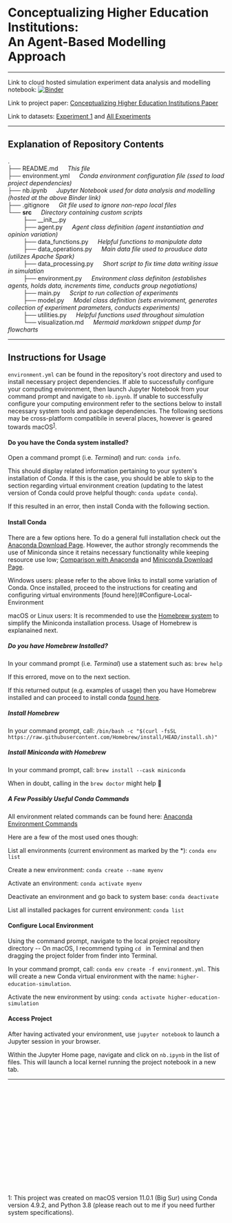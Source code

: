 # Conceptualizing Higher Education Institutions: <br> An Agent-Based Modelling Approach

--- 

Link to cloud hosted simulation experiment data analysis and modelling notebook: [![Binder](https://mybinder.org/badge_logo.svg)](https://mybinder.org/v2/gh/wyattowalsh/higher-education-simulation/HEAD?filepath=nb.ipynb)

Link to project paper: [Conceptualizing Higher Education Institutions Paper](https://github.com/wyattowalsh/higher-education-simulation/blob/master/Conceptualizing_Higher_Education_Institutions__An_Agent_Based_Modelling_Approach.pdf)

Link to datasets: [Experiment 1](https://www.dropbox.com/s/gq8gqxqvrqlssf3/experiment_1.json?dl=0) and  [All Experiments](https://www.dropbox.com/s/gk31rdjnvzusql6/all_data.csv?dl=0)

---

## Explanation of Repository Contents
. <br>
├── README.md     &emsp;                  *This file* <br>
├── environment.yml     &emsp;            *Conda environment configuration file (ssed to load project dependencies)* <br>
├── nb.ipynb                  &emsp;      *Jupyter Notebook used for data analysis and modelling (hosted at the above Binder link)* <br>
├── .gitignore            &emsp;          *Git file used to ignore non-repo local files*  <br>
└── **src**                  &emsp;       *Directory containing custom scripts*     <br>
&emsp;  &emsp;  ├── \_\_init\_\_.py <br>
 &emsp;  &emsp; ├── agent.py        &emsp;            *Agent class definition (agent instantiation and opinion variation)* <br>
 &emsp;  &emsp; ├── data_functions.py     &emsp;      *Helpful functions to manipulate data* <br>
 &emsp;  &emsp; ├── data_operations.py    &emsp;      *Main data file used to prouduce data (utilizes Apache Spark)* <br>
  &emsp; &emsp; ├── data_processing.py    &emsp;      *Short script to fix time data writing issue in simulation* <br>
  &emsp; &emsp; ├── environment.py       &emsp;       *Environment class definiton (establishes agents, holds data, increments time, conducts group negotiations)* <br>
 &emsp;  &emsp; ├── main.py        &emsp;             *Script to run collection of experiments* <br>
  &emsp; &emsp; ├── model.py      &emsp;              *Model class definition (sets enviroment, generates collection of experiment parameters, conducts experiments)* <br>
 &emsp;   &emsp; ├── utilities.py     &emsp;           *Helpful functions used throughout simulation* <br>
   &emsp; &emsp; └── visualization.md     &emsp;      *Mermaid markdown snippet dump for flowcharts* <br>
    
----
## Instructions for Usage

`environment.yml`  can be found in the repository's root directory and used to install necessary project dependencies. If able to successfully configure your computing environment, then launch Jupyter Notebook from your command prompt and navigate to `nb.ipynb`. If unable to successfully configure your computing environment refer to the sections below to install necessary system tools and package dependencies. The following sections may be cross-platform compatibile in several places, however is geared towards macOS<sup>[1](#footnote1)</sup>.

#### Do you have the Conda system installed?

Open a command prompt (i.e. *Terminal*) and run: `conda info`.

This should display related information pertaining to your system's installation of Conda. If this is the case, you should be able to skip to the section regarding virtual environment creation (updating to the latest version of Conda could prove helpful though: `conda update conda`).

If this resulted in an error, then install Conda with the following section. 

#### Install Conda

There are a few options here. To do a general full installation check out the [Anaconda Download Page](https://docs.conda.io/projects/conda/en/latest/user-guide/install/). However, the author strongly recommends the use of Miniconda since it retains necessary functionality while keeping resource use low; [Comparison with Anaconda](https://docs.conda.io/projects/conda/en/latest/user-guide/install/download.html#anaconda-or-miniconda) and [Miniconda Download Page](https://docs.conda.io/en/latest/miniconda.html). 

Windows users: please refer to the above links to install some variation of Conda. Once installed, proceed to the instructions for creating and configuring virtual environments [found here](#Configure-Local-Environment

macOS or Linux users: It is recommended to use the [Homebrew system](https://brew.sh/) to simplify the Miniconda installation process. Usage of Homebrew is explanained next. 

##### Do you have Homebrew Installed?

In your command prompt (i.e. *Terminal*) use a statement such as: `brew help`

If this errored, move on to the next section.

If this returned output (e.g. examples of usage) then you have Homebrew installed and can proceed to install conda [found here](#Install-Miniconda-with-Homebrew).

##### Install Homebrew

In your command prompt, call: `/bin/bash -c "$(curl -fsSL https://raw.githubusercontent.com/Homebrew/install/HEAD/install.sh)"`

##### Install Miniconda with Homebrew

In your command prompt, call: `brew install --cask miniconda`

When in doubt, calling in the `brew doctor` might help :pill: 

##### A Few Possibly Useful Conda Commands

All environment related commands can be found here: [Anaconda Environment Commands](https://docs.conda.io/projects/conda/en/latest/user-guide/tasks/manage-environments.html)

Here are a few of the most used ones though: 

List all environments (current environment as marked by the \*): `conda env list`

Create a new environment: `conda create --name myenv`

Activate an environment: `conda activate myenv`

Deactivate an environment and go back to system base: `conda deactivate`

List all installed packages for current environment: `conda list`

#### Configure Local Environment

Using the command prompt, navigate to the local project repository directory -- On macOS, I recommend typing `cd ` in Terminal and then dragging the project folder from finder into Terminal. 

In your command prompt, call: `conda env create -f environment.yml`. This will create a new Conda virtual environment with the name: `higher-education-simulation`.

Activate the new environment by using: `conda activate higher-education-simulation`

#### Access Project

After having activated your environment, use `jupyter notebook` to launch a Jupyter session in your browser. 

Within the Jupyter Home page, navigate and click on `nb.ipynb` in the list of files. This will launch a local kernel running the project notebook in a new tab. 

---
<br></br>
<br></br>
<br></br>
<br></br>
<br></br>
<br></br>
<br></br>

<a name="footnote1">1</a>: This project was created on macOS version 11.0.1 (Big Sur) using Conda version 4.9.2, and Python 3.8 (please reach out to me if you need further system specifications). 
